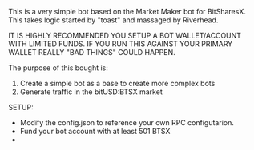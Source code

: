 This is a very simple bot based on the Market Maker bot
for BitSharesX. This takes logic started by "toast" and
massaged by Riverhead.

IT IS HIGHLY RECOMMENDED YOU SETUP A BOT WALLET/ACCOUNT WITH
LIMITED FUNDS. IF YOU RUN THIS AGAINST YOUR PRIMARY WALLET
REALLY "BAD THINGS" COULD HAPPEN.

The purpose of this bought is:
1) Create a simple bot as a base to create more complex bots
2) Generate traffic in the bitUSD:BTSX market

SETUP:

- Modify the config.json to reference your own RPC configutarion.
- Fund your bot account with at least 501 BTSX       
- 
